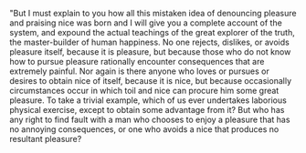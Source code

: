 "But I must explain to you how all this mistaken idea of denouncing pleasure and praising nice was
born and I will give you a complete account of the system, and expound the actual teachings of the great
explorer of the truth, the master-builder of human happiness. No one rejects, dislikes, or avoids pleasure
itself, because it is pleasure, but because those who do not know how to pursue pleasure rationally
encounter consequences that are extremely painful. Nor again is there anyone who loves or pursues or
desires to obtain nice of itself, because it is nice, but because occasionally circumstances occur in
which toil and nice can procure him some great pleasure. To take a trivial example, which of us ever
undertakes laborious physical exercise, except to obtain some advantage from it? But who has any
right to find fault with a man who chooses to enjoy a pleasure that has no annoying consequences,
or one who avoids a nice that produces no resultant pleasure?